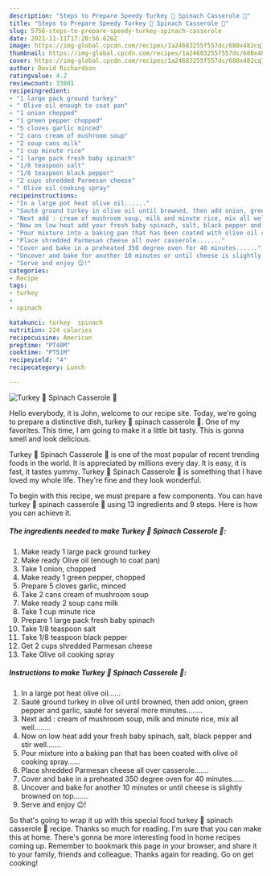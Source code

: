 ```yaml
---
description: "Steps to Prepare Speedy Turkey 🦃 Spinach Casserole 🥘"
title: "Steps to Prepare Speedy Turkey 🦃 Spinach Casserole 🥘"
slug: 5756-steps-to-prepare-speedy-turkey-spinach-casserole
date: 2021-11-11T17:20:56.626Z
image: https://img-global.cpcdn.com/recipes/1a24683255f557dc/680x482cq70/turkey-spinach-casserole-recipe-main-photo.jpg
thumbnail: https://img-global.cpcdn.com/recipes/1a24683255f557dc/680x482cq70/turkey-spinach-casserole-recipe-main-photo.jpg
cover: https://img-global.cpcdn.com/recipes/1a24683255f557dc/680x482cq70/turkey-spinach-casserole-recipe-main-photo.jpg
author: David Richardson
ratingvalue: 4.2
reviewcount: 33801
recipeingredient:
- "1 large pack ground turkey"
- " Olive oil enough to coat pan"
- "1 onion chopped"
- "1 green pepper chopped"
- "5 cloves garlic minced"
- "2 cans cream of mushroom soup"
- "2 soup cans milk"
- "1 cup minute rice"
- "1 large pack fresh baby spinach"
- "1/8 teaspoon salt"
- "1/8 teaspoon black pepper"
- "2 cups shredded Parmesan cheese"
- " Olive oil cooking spray"
recipeinstructions:
- "In a large pot heat olive oil......"
- "Sauté ground turkey in olive oil until browned, then add onion, green pepper and garlic, sauté for several more minutes........"
- "Next add : cream of mushroom soup, milk and minute rice, mix all well........"
- "Now on low heat add your fresh baby spinach, salt, black pepper and stir well......."
- "Pour mixture into a baking pan that has been coated with olive oil cooking spray......"
- "Place shredded Parmesan cheese all over casserole......."
- "Cover and bake in a preheated 350 degree oven for 40 minutes......"
- "Uncover and bake for another 10 minutes or until cheese is slightly browned on top......."
- "Serve and enjoy 😉!"
categories:
- Recipe
tags:
- turkey
- 
- spinach

katakunci: turkey  spinach 
nutrition: 224 calories
recipecuisine: American
preptime: "PT40M"
cooktime: "PT51M"
recipeyield: "4"
recipecategory: Lunch

---
```



![Turkey 🦃 Spinach Casserole 🥘](https://img-global.cpcdn.com/recipes/1a24683255f557dc/680x482cq70/turkey-spinach-casserole-recipe-main-photo.jpg)

Hello everybody, it is John, welcome to our recipe site. Today, we're going to prepare a distinctive dish, turkey 🦃 spinach casserole 🥘. One of my favorites. This time, I am going to make it a little bit tasty. This is gonna smell and look delicious.



Turkey 🦃 Spinach Casserole 🥘 is one of the most popular of recent trending foods in the world. It is appreciated by millions every day. It is easy, it is fast, it tastes yummy. Turkey 🦃 Spinach Casserole 🥘 is something that I have loved my whole life. They're fine and they look wonderful.


To begin with this recipe, we must prepare a few components. You can have turkey 🦃 spinach casserole 🥘 using 13 ingredients and 9 steps. Here is how you can achieve it.

<!--inarticleads1-->

##### The ingredients needed to make Turkey 🦃 Spinach Casserole 🥘:

1. Make ready 1 large pack ground turkey
1. Make ready  Olive oil (enough to coat pan)
1. Take 1 onion, chopped
1. Make ready 1 green pepper, chopped
1. Prepare 5 cloves garlic, minced
1. Take 2 cans cream of mushroom soup
1. Make ready 2 soup cans milk
1. Take 1 cup minute rice
1. Prepare 1 large pack fresh baby spinach
1. Take 1/8 teaspoon salt
1. Take 1/8 teaspoon black pepper
1. Get 2 cups shredded Parmesan cheese
1. Take  Olive oil cooking spray




<!--inarticleads2-->

##### Instructions to make Turkey 🦃 Spinach Casserole 🥘:

1. In a large pot heat olive oil......
1. Sauté ground turkey in olive oil until browned, then add onion, green pepper and garlic, sauté for several more minutes........
1. Next add : cream of mushroom soup, milk and minute rice, mix all well........
1. Now on low heat add your fresh baby spinach, salt, black pepper and stir well.......
1. Pour mixture into a baking pan that has been coated with olive oil cooking spray......
1. Place shredded Parmesan cheese all over casserole.......
1. Cover and bake in a preheated 350 degree oven for 40 minutes......
1. Uncover and bake for another 10 minutes or until cheese is slightly browned on top.......
1. Serve and enjoy 😉!




So that's going to wrap it up with this special food turkey 🦃 spinach casserole 🥘 recipe. Thanks so much for reading. I'm sure that you can make this at home. There's gonna be more interesting food in home recipes coming up. Remember to bookmark this page in your browser, and share it to your family, friends and colleague. Thanks again for reading. Go on get cooking!
